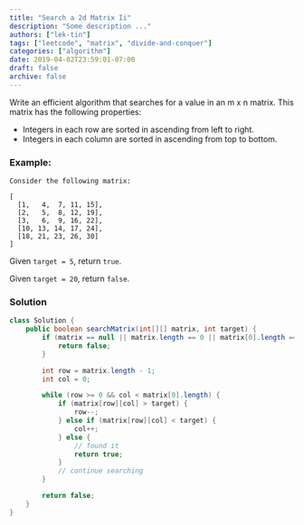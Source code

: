```yaml
---
title: "Search a 2d Matrix Ii"
description: "Some description ..."
authors: ["lek-tin"]
tags: ["leetcode", "matrix", "divide-and-conquer"]
categories: ["algorithm"]
date: 2019-04-02T23:59:01-07:00
draft: false
archive: false
---
```

Write an efficient algorithm that searches for a value in an m x n matrix. This matrix has the following properties:  
- Integers in each row are sorted in ascending from left to right.
- Integers in each column are sorted in ascending from top to bottom.
### Example:
```
Consider the following matrix:

[
  [1,   4,  7, 11, 15],
  [2,   5,  8, 12, 19],
  [3,   6,  9, 16, 22],
  [10, 13, 14, 17, 24],
  [18, 21, 23, 26, 30]
]
```
Given `target = 5`, return `true`.  

Given `target = 20`, return `false`.

### Solution
```java
class Solution {
    public boolean searchMatrix(int[][] matrix, int target) {
        if (matrix == null || matrix.length == 0 || matrix[0].length == 0) {
            return false;
        }

        int row = matrix.length - 1;
        int col = 0;

        while (row >= 0 && col < matrix[0].length) {
            if (matrix[row][col] > target) {
                row--;
            } else if (matrix[row][col] < target) {
                col++;
            } else {
                // found it
                return true;
            }
            // continue searching
        }

        return false;
    }
}
```